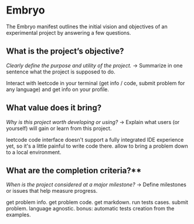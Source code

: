 # Embryo
The Embryo manifest outlines the initial vision and objectives of an experimental project by answering a few questions.

## What is the project’s objective?

_Clearly define the purpose and utility of the project._
→ Summarize in one sentence what the project is supposed to do.

Interact with leetcode in your terminal (get info / code, submit problem for any language) and get info on your profile.

## What value does it bring?

_Why is this project worth developing or using?_
→ Explain what users (or yourself) will gain or learn from this project.

leetcode code interface doesn't support a fully integrated IDE experience yet, so it's a little painful to write code there. allow to bring a problem down to a local environment.

## What are the completion criteria?**
_When is the project considered at a major milestone?_
→ Define milestones or issues that help measure progress.

get problem info.
get problem code.
get markdown.
run tests cases.
submit problem.
language agnostic.
bonus: automatic tests creation from the examples.
